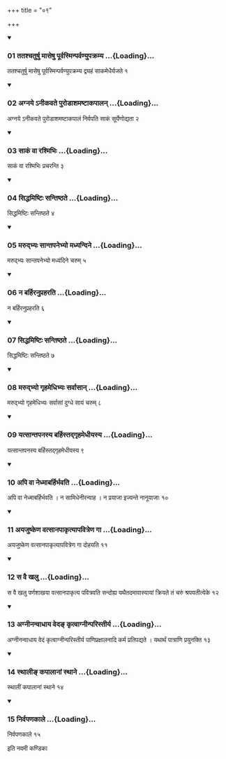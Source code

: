 +++
title = "०९"

+++

<div class="js_include" includetitle="true" newlevelforh1="3" unfilled="" url="/vedAH_yajuH/taittirIyam/sUtram/ApastambaH/shrautam/vishvAsa-prastutiH/08/09/01_tatashchaturShu_mAseShu_pUrvasminparvaNyupakramya.md">
<details open><summary><h3>01 ततश्चतुर्षु मासेषु पूर्वस्मिन्पर्वण्युपक्रम्य ...{Loading}...</h3></summary>

ततश्चतुर्षु मासेषु पूर्वस्मिन्पर्वण्युपक्रम्य द्व्यहं साकमेधैर्यजते १
</details>
</div>


<div class="js_include" includetitle="true" newlevelforh1="3" unfilled="" url="/vedAH_yajuH/taittirIyam/sUtram/ApastambaH/shrautam/vishvAsa-prastutiH/08/09/02_agnaye.anIkavate_puroDAshamaShTAkapAlan.md">
<details open><summary><h3>02 अग्नये ऽनीकवते पुरोडाशमष्टाकपालन् ...{Loading}...</h3></summary>

अग्नये ऽनीकवते पुरोडाशमष्टाकपालं निर्वपति साकं सूर्येणोद्यता २
</details>
</div>


<div class="js_include" includetitle="true" newlevelforh1="3" unfilled="" url="/vedAH_yajuH/taittirIyam/sUtram/ApastambaH/shrautam/vishvAsa-prastutiH/08/09/03_sAkaM_vA_rashmibhiH.md">
<details open><summary><h3>03 साकं वा रश्मिभिः ...{Loading}...</h3></summary>

साकं वा रश्मिभिः प्रचरन्ति ३
</details>
</div>


<div class="js_include" includetitle="true" newlevelforh1="3" unfilled="" url="/vedAH_yajuH/taittirIyam/sUtram/ApastambaH/shrautam/vishvAsa-prastutiH/08/09/04_siddhamiShTiH_santiShThate.md">
<details open><summary><h3>04 सिद्धमिष्टिः सन्तिष्ठते ...{Loading}...</h3></summary>

सिद्धमिष्टिः सन्तिष्ठते ४
</details>
</div>


<div class="js_include" includetitle="true" newlevelforh1="3" unfilled="" url="/vedAH_yajuH/taittirIyam/sUtram/ApastambaH/shrautam/vishvAsa-prastutiH/08/09/05_marudbhyaH_sAntapanebhyo_madhyandine.md">
<details open><summary><h3>05 मरुद्भ्यः सान्तपनेभ्यो मध्यन्दिने ...{Loading}...</h3></summary>

मरुद्भ्यः सान्तपनेभ्यो मध्यंदिने चरुम् ५
</details>
</div>


<div class="js_include" includetitle="true" newlevelforh1="3" unfilled="" url="/vedAH_yajuH/taittirIyam/sUtram/ApastambaH/shrautam/vishvAsa-prastutiH/08/09/06_na_barhiranupraharati.md">
<details open><summary><h3>06 न बर्हिरनुप्रहरति ...{Loading}...</h3></summary>

न बर्हिरनुप्रहरति ६
</details>
</div>


<div class="js_include" includetitle="true" newlevelforh1="3" unfilled="" url="/vedAH_yajuH/taittirIyam/sUtram/ApastambaH/shrautam/vishvAsa-prastutiH/08/09/07_siddhamiShTiH_santiShThate.md">
<details open><summary><h3>07 सिद्धमिष्टिः सन्तिष्ठते ...{Loading}...</h3></summary>

सिद्धमिष्टिः सन्तिष्ठते ७
</details>
</div>


<div class="js_include" includetitle="true" newlevelforh1="3" unfilled="" url="/vedAH_yajuH/taittirIyam/sUtram/ApastambaH/shrautam/vishvAsa-prastutiH/08/09/08_marudbhyo_gRhamedhibhyaH_sarvAsAn.md">
<details open><summary><h3>08 मरुद्भ्यो गृहमेधिभ्यः सर्वासान् ...{Loading}...</h3></summary>

मरुद्भ्यो गृहमेधिभ्यः सर्वासां दुग्धे सायं चरुम् ८
</details>
</div>


<div class="js_include" includetitle="true" newlevelforh1="3" unfilled="" url="/vedAH_yajuH/taittirIyam/sUtram/ApastambaH/shrautam/vishvAsa-prastutiH/08/09/09_yatsAntapanasya_barhistadgRhamedhIyasya.md">
<details open><summary><h3>09 यत्सान्तपनस्य बर्हिस्तद्गृहमेधीयस्य ...{Loading}...</h3></summary>

यत्सान्तपनस्य बर्हिस्तद्गृहमेधीयस्य ९
</details>
</div>


<div class="js_include" includetitle="true" newlevelforh1="3" unfilled="" url="/vedAH_yajuH/taittirIyam/sUtram/ApastambaH/shrautam/vishvAsa-prastutiH/08/09/10_api_vA_nedhmAbarhirbhavati.md">
<details open><summary><h3>10 अपि वा नेध्माबर्हिर्भवति ...{Loading}...</h3></summary>

अपि वा नेध्माबर्हिर्भवति । न सामिधेनीरन्वाह । न प्रयाजा इज्यन्ते नानूयाजाः १०
</details>
</div>


<div class="js_include" includetitle="true" newlevelforh1="3" unfilled="" url="/vedAH_yajuH/taittirIyam/sUtram/ApastambaH/shrautam/vishvAsa-prastutiH/08/09/11_ayajuShkeNa_vatsAnapAkRtyApavitreNa_gA.md">
<details open><summary><h3>11 अयजुष्केण वत्सानपाकृत्यापवित्रेण गा ...{Loading}...</h3></summary>

अयजुष्केण वत्सानपाकृत्यापवित्रेण गा दोहयति ११
</details>
</div>


<div class="js_include" includetitle="true" newlevelforh1="3" unfilled="" url="/vedAH_yajuH/taittirIyam/sUtram/ApastambaH/shrautam/vishvAsa-prastutiH/08/09/12_sa_vai_khalu.md">
<details open><summary><h3>12 स वै खलु ...{Loading}...</h3></summary>

स वै खलु पर्णशाखया वत्सानपाकृत्य पवित्रवति सन्दोह्य यथैतदमावास्यायां क्रियते तं चरुं श्रपयतीत्येके १२
</details>
</div>


<div class="js_include" includetitle="true" newlevelforh1="3" unfilled="" url="/vedAH_yajuH/taittirIyam/sUtram/ApastambaH/shrautam/vishvAsa-prastutiH/08/09/13_agnInanvAdhAya_veda~N_kRtvAgnInparistIrya.md">
<details open><summary><h3>13 अग्नीनन्वाधाय वेदङ् कृत्वाग्नीन्परिस्तीर्य ...{Loading}...</h3></summary>

अग्नीनन्वाधाय वेदं कृत्वाग्नीन्परिस्तीर्य पाणिप्रक्षालनादि कर्म प्रतिपद्यते । यथार्थं पात्राणि प्रयुनक्ति १३
</details>
</div>


<div class="js_include" includetitle="true" newlevelforh1="3" unfilled="" url="/vedAH_yajuH/taittirIyam/sUtram/ApastambaH/shrautam/vishvAsa-prastutiH/08/09/14_sthAlI~N_kapAlAnAM_sthAne.md">
<details open><summary><h3>14 स्थालीङ् कपालानां स्थाने ...{Loading}...</h3></summary>

स्थालीं कपालानां स्थाने १४
</details>
</div>


<div class="js_include" includetitle="true" newlevelforh1="3" unfilled="" url="/vedAH_yajuH/taittirIyam/sUtram/ApastambaH/shrautam/vishvAsa-prastutiH/08/09/15_nirvapaNakAle.md">
<details open><summary><h3>15 निर्वपणकाले ...{Loading}...</h3></summary>

निर्वपणकाले १५
</details>
</div>



  
इति नवमी कण्डिका 

